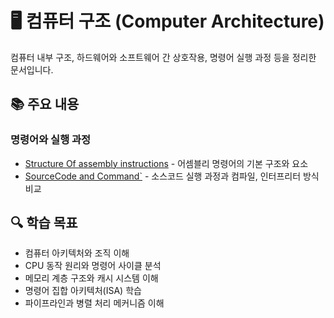 # 🖥️ 컴퓨터 구조 (Computer Architecture)

컴퓨터 내부 구조, 하드웨어와 소프트웨어 간 상호작용, 명령어 실행 과정 등을 정리한 문서입니다.

## 📚 주요 내용

### 명령어와 실행 과정
- [Structure Of assembly instructions](./StructureOfassembly_instructions.md) - 어셈블리 명령어의 기본 구조와 요소
- [SourceCode and Command`](./SourceCode_and_Command.md) - 소스코드 실행 과정과 컴파일, 인터프리터 방식 비교

## 🔍 학습 목표
- 컴퓨터 아키텍처와 조직 이해
- CPU 동작 원리와 명령어 사이클 분석
- 메모리 계층 구조와 캐시 시스템 이해
- 명령어 집합 아키텍처(ISA) 학습
- 파이프라인과 병렬 처리 메커니즘 이해 
